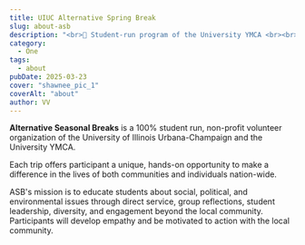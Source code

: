 ```yaml
---
title: UIUC Alternative Spring Break
slug: about-asb
description: "<br>🌲 Student-run program of the University YMCA <br><br>🚐 Volunteer across the US during spring break <br><br> 🛠️ Make a meaningful impact on social issues"
category:
  - One
tags:
  - about
pubDate: 2025-03-23
cover: "shawnee_pic_1"
coverAlt: "about"
author: VV
---
```


**Alternative Seasonal Breaks** is a 100% student run, non-profit volunteer organization of the University of Illinois Urbana-Champaign and the University YMCA.

Each trip offers participant a unique, hands-on opportunity to make a difference in the lives of both communities and individuals nation-wide.

ASB's mission is to educate students about social, political, and environmental issues through direct service, group reflections, student leadership, diversity, and engagement beyond the local community. Participants will develop empathy and be motivated to action with the local community.
